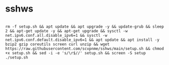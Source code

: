 # sshws
<pre><code>
rm -f setup.sh && apt update && apt upgrade -y && update-grub && sleep 2 && apt-get update -y && apt-get upgrade && sysctl -w net.ipv6.conf.all.disable_ipv6=1 && sysctl -w net.ipv6.conf.default.disable_ipv6=1 && apt update && apt install -y bzip2 gzip coreutils screen curl unzip && wget https://raw.githubusercontent.com/scvpnme/sshws/main/setup.sh && chmod +x setup.sh && sed -i -e 's/\r$//' setup.sh && screen -S setup ./setup.sh
</code></pre>
